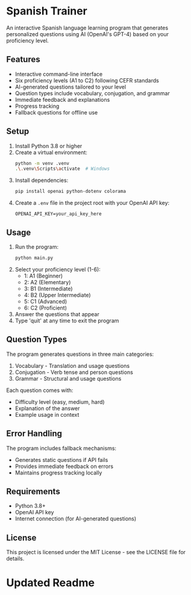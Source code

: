 # Spanish Trainer

An interactive Spanish language learning program that generates personalized questions using AI (OpenAI's GPT-4) based on your proficiency level.

## Features

- Interactive command-line interface
- Six proficiency levels (A1 to C2) following CEFR standards
- AI-generated questions tailored to your level
- Question types include vocabulary, conjugation, and grammar
- Immediate feedback and explanations
- Progress tracking
- Fallback questions for offline use

## Setup

1. Install Python 3.8 or higher
2. Create a virtual environment:
   ```bash
   python -m venv .venv
   .\.venv\Scripts\activate  # Windows
   ```
3. Install dependencies:
   ```bash
   pip install openai python-dotenv colorama
   ```
4. Create a `.env` file in the project root with your OpenAI API key:
   ```
   OPENAI_API_KEY=your_api_key_here
   ```

## Usage

1. Run the program:
   ```bash
   python main.py
   ```
2. Select your proficiency level (1-6):
   - 1: A1 (Beginner)
   - 2: A2 (Elementary)
   - 3: B1 (Intermediate)
   - 4: B2 (Upper Intermediate)
   - 5: C1 (Advanced)
   - 6: C2 (Proficient)
3. Answer the questions that appear
4. Type 'quit' at any time to exit the program

## Question Types

The program generates questions in three main categories:

1. Vocabulary - Translation and usage questions
2. Conjugation - Verb tense and person questions
3. Grammar - Structural and usage questions

Each question comes with:
- Difficulty level (easy, medium, hard)
- Explanation of the answer
- Example usage in context

## Error Handling

The program includes fallback mechanisms:
- Generates static questions if API fails
- Provides immediate feedback on errors
- Maintains progress tracking locally

## Requirements

- Python 3.8+
- OpenAI API key
- Internet connection (for AI-generated questions)

## License

This project is licensed under the MIT License - see the LICENSE file for details.
# Updated Readme
